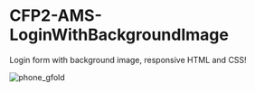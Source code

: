 # CFP2-AMS-LoginWithBackgroundImage

Login form with background image, responsive HTML and CSS!


![phone_gfold](https://user-images.githubusercontent.com/52601835/205260320-d20273fa-dc7d-43f5-be92-9cbbbb1b83c0.png)
